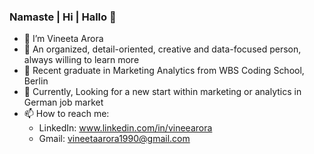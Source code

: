### Namaste | Hi | Hallo 👋

- 👋 I’m Vineeta Arora
- 🧠 An organized, detail-oriented, creative and data-focused person, always willing to learn more
- 🌱 Recent graduate in Marketing Analytics from WBS Coding School, Berlin
- 🔭 Currently, Looking for a new start within marketing or analytics in German job market
- 📫 How to reach me: 
    - LinkedIn: www.linkedin.com/in/vineearora
    - Gmail: vineetaarora1990@gmail.com 



